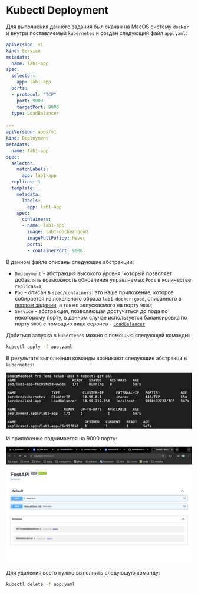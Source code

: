 # Kubectl Deployment

Для выполнения данного задания был скачан на MacOS систему `docker` и внутри поставляемый `kubernetes` и создан следующий файл `app.yaml`:

```yaml
apiVersion: v1
kind: Service
metadata:
  name: lab1-app
spec:
  selector:
    app: lab1-app
  ports:
  - protocol: "TCP"
    port: 9000
    targetPort: 9000
  type: LoadBalancer

---
apiVersion: apps/v1
kind: Deployment
metadata:
  name: lab1-app
spec:
  selector:
    matchLabels:
      app: lab1-app
  replicas: 1
  template:
    metadata:
      labels:
        app: lab1-app
    spec:
      containers:
      - name: lab1-app
        image: lab1-docker:good
        imagePullPolicy: Never
        ports:
        - containerPort: 9000
```

В данном файле описаны следующие абстракции:

- `Deployment` - абстракция высокого уровня, который позволяет добавлять возможность обновления управляемых `Pods` в количестве `replicas=1`;
- `Pod` - описан в `spec/containers`: это наше приложение, которое собирается из локального образа `lab1-docker:good`, описанного в [первом задании](../task1/README.md), а также запускаемого на порту `9000`;
- `Service` - абстракция, позволяющая достучаться до пода по некоторому порту, в данном случае используется балансировка по порту `9000` с помощью вида сервиса - [`LoadBalancer`](https://kubernetes.io/docs/concepts/services-networking/service/#loadbalancer)

Добиться запуска в `kubertenes` можно с помощью следующей команды:

```bash
kubectl apply -f app.yaml
```

В результате выполнения команды возникают следующие абстракци в `kubernetes`:

![Image 1](./task2-k8s.jpg)

И приложение поднимается на 9000 порту:

![Image 1](./task2-k8s-2.jpg)

Для удаления всего нужно выполнить следующую команду:

```bash
kubectl delete -f app.yaml
```




